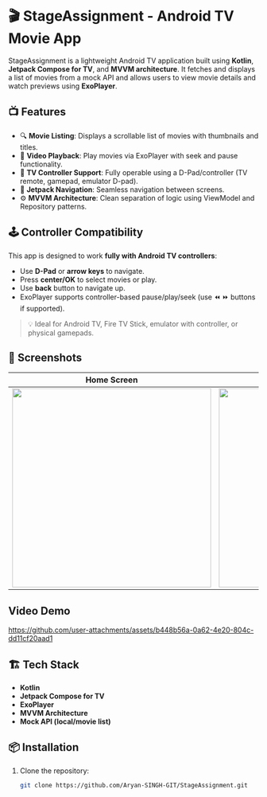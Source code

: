 # 🎬 StageAssignment - Android TV Movie App

StageAssignment is a lightweight Android TV application built using **Kotlin**, **Jetpack Compose for TV**, and **MVVM architecture**. It fetches and displays a list of movies from a mock API and allows users to view movie details and watch previews using **ExoPlayer**.

## 📺 Features

- 🔍 **Movie Listing**: Displays a scrollable list of movies with thumbnails and titles.
- 🎥 **Video Playback**: Play movies via ExoPlayer with seek and pause functionality.
- 📱 **TV Controller Support**: Fully operable using a D-Pad/controller (TV remote, gamepad, emulator D-pad).
- 🧭 **Jetpack Navigation**: Seamless navigation between screens.
- ⚙️ **MVVM Architecture**: Clean separation of logic using ViewModel and Repository patterns.

## 🕹️ Controller Compatibility

This app is designed to work **fully with Android TV controllers**:
- Use **D-Pad** or **arrow keys** to navigate.
- Press **center/OK** to select movies or play.
- Use **back** button to navigate up.
- ExoPlayer supports controller-based pause/play/seek (use ⏪ ⏩ buttons if supported).

> 💡 Ideal for Android TV, Fire TV Stick, emulator with controller, or physical gamepads.


## 📸 Screenshots

| Home Screen | Video Player |
|-------------|--------------|
| <img src="https://github.com/user-attachments/assets/22c0c793-5243-4ab6-8ba7-6347a39b530c" width="400"/> | <img src="https://github.com/user-attachments/assets/d7501751-e7b2-41c2-9cad-c5f2a27bc5aa" width="400"/> |

## Video Demo


https://github.com/user-attachments/assets/b448b56a-0a62-4e20-804c-dd11cf20aad1



## 🏗️ Tech Stack

- **Kotlin**
- **Jetpack Compose for TV**
- **ExoPlayer**
- **MVVM Architecture**
- **Mock API (local/movie list)**

## 📦 Installation

1. Clone the repository:
   ```bash
   git clone https://github.com/Aryan-SINGH-GIT/StageAssignment.git
